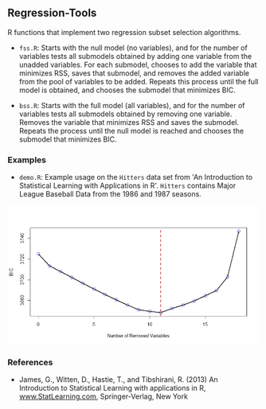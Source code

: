 ## Regression-Tools

R functions that implement two regression subset selection algorithms.

- ``fss.R``: Starts with the null model (no variables), and for the number of variables tests all submodels obtained by adding one variable from the unadded variables. For each submodel, chooses to add the variable that minimizes RSS, saves that submodel, and removes the added variable from the pool of variables to be added. Repeats this process until the full model is obtained, and chooses the submodel that minimizes BIC.

- ``bss.R``: Starts with the full model (all variables), and for the number of variables tests all submodels obtained by removing one variable. Removes the variable that minimizes RSS and saves the submodel. Repeats the process until the null model is reached and chooses the submodel that minimizes BIC.

### Examples
- ``demo.R``: Example usage on the ``Hitters`` data set from 'An Introduction to Statistical Learning with Applications in R'. ``Hitters`` contains Major League Baseball Data from the 1986 and 1987 seasons.

![Alt text](https://raw.githubusercontent.com/l9leung/Regression-Tools/main/bss_screenshot.png)

### References
- James, G., Witten, D., Hastie, T., and Tibshirani, R. (2013) An Introduction to Statistical Learning with applications in R, www.StatLearning.com, Springer-Verlag, New York